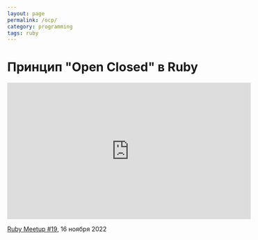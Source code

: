 ```yaml
---
layout: page
permalink: /ocp/
category: programming
tags: ruby
---
```

# Принцип "Open Closed" в Ruby

<iframe width="560" height="315" src="https://www.youtube.com/embed/Yr303PrdF-w" title="YouTube video player" frameborder="0" allow="accelerometer; autoplay; clipboard-write; encrypted-media; gyroscope; picture-in-picture" allowfullscreen></iframe>

[Ruby Meetup #19](https://meetups.evrone.ru/ruby-meetup-no19-online), 16 ноября 2022

